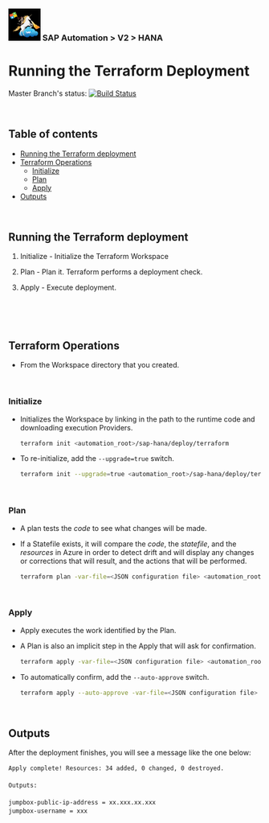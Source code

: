 ### <img src="../../documentation/assets/UnicornSAPBlack256x256.png" width="64px"> SAP Automation > V2 > HANA <!-- omit in toc -->
# Running the Terraform Deployment <!-- omit in toc -->

Master Branch's status: [![Build Status](https://dev.azure.com/azuresaphana/Azure-SAP-HANA/_apis/build/status/Azure.sap-hana.v2?branchName=master)](https://dev.azure.com/azuresaphana/Azure-SAP-HANA/_build/latest?definitionId=6&branchName=master)

<br>

## Table of contents <!-- omit in toc -->
- [Running the Terraform deployment](#running-the-terraform-deployment)
- [Terraform Operations](#terraform-operations)
  - [Initialize](#initialize)
  - [Plan](#plan)
  - [Apply](#apply)
- [Outputs](#outputs)

<br>

## Running the Terraform deployment


1. Initialize - Initialize the Terraform Workspace

2. Plan - Plan it. Terraform performs a deployment check.

3. Apply - Execute deployment.

<br><br><br>

## Terraform Operations

- From the Workspace directory that you created.

<br>

### Initialize

- Initializes the Workspace by linking in the path to the runtime code and downloading execution Providers.

  ```bash
  terraform init <automation_root>/sap-hana/deploy/terraform
  ```

- To re-initialize, add the `--upgrade=true` switch.

  ```bash
  terraform init --upgrade=true <automation_root>/sap-hana/deploy/terraform
  ```

<br>

### Plan

- A plan tests the *code* to see what changes will be made.
- If a Statefile exists, it will compare the *code*, the *statefile*, and the *resources* in Azure in order to detect drift and will display any changes or corrections that will result, and the actions that will be performed.

  ```bash
  terraform plan -var-file=<JSON configuration file> <automation_root>/sap-hana/deploy/terraform
  ```

<br>

### Apply

- Apply executes the work identified by the Plan.
- A Plan is also an implicit step in the Apply that will ask for confirmation.

  ```bash
  terraform apply -var-file=<JSON configuration file> <automation_root>/sap-hana/deploy/terraform
  ```

- To automatically confirm, add the `--auto-approve` switch.

  ```bash
  terraform apply --auto-approve -var-file=<JSON configuration file> <automation_root>/sap-hana/deploy/terraform
  ```

<br>

## Outputs

After the deployment finishes, you will see a message like the one below:

```bash
Apply complete! Resources: 34 added, 0 changed, 0 destroyed.

Outputs:

jumpbox-public-ip-address = xx.xxx.xx.xxx
jumpbox-username = xxx
``` 
